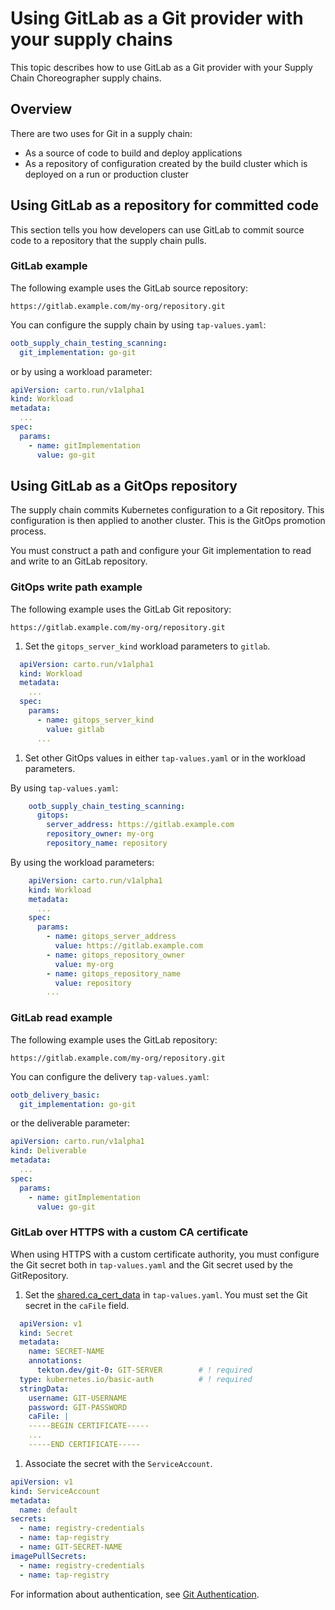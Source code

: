 # Using GitLab as a Git provider with your supply chains

This topic describes how to use GitLab as a Git provider with your Supply Chain Choreographer supply chains.

## <a id="overview"></a>Overview

There are two uses for Git in a supply chain:

- As a source of code to build and deploy applications
- As a repository of configuration created by the build cluster which is deployed on a run or production cluster

## <a id="repo-committed"></a> Using GitLab as a repository for committed code

This section tells you how developers can use GitLab to commit source code to a repository that the
supply chain pulls.

### <a id="devops-example"></a> GitLab example

The following example uses the GitLab source repository:

`https://gitlab.example.com/my-org/repository.git`

You can configure the supply chain by using `tap-values.yaml`:

```yaml
ootb_supply_chain_testing_scanning:
  git_implementation: go-git
```

or by using a workload parameter:

```yaml
apiVersion: carto.run/v1alpha1
kind: Workload
metadata:
  ...
spec:
  params:
    - name: gitImplementation
      value: go-git
```

## <a id="using-gitops"></a> Using GitLab as a GitOps repository

The supply chain commits Kubernetes configuration to a Git repository.
This configuration is then applied to another cluster. This is the GitOps
promotion process.

You must construct a path and configure your Git implementation to read and write to an GitLab repository.

### <a id="gitops-write-ex"></a> GitOps write path example

The following example uses the GitLab Git repository:

`https://gitlab.example.com/my-org/repository.git`

1. Set the `gitops_server_kind` workload parameters to `gitlab`.

  ```yaml
    apiVersion: carto.run/v1alpha1
    kind: Workload
    metadata:
      ...
    spec:
      params:
        - name: gitops_server_kind
          value: gitlab
        ...
  ```

1. Set other GitOps values in either `tap-values.yaml` or in the workload parameters.

  By using `tap-values.yaml`:

  ```yaml
      ootb_supply_chain_testing_scanning:
        gitops:
          server_address: https://gitlab.example.com
          repository_owner: my-org
          repository_name: repository
  ```

  By using the workload parameters:

  ```yaml
      apiVersion: carto.run/v1alpha1
      kind: Workload
      metadata:
        ...
      spec:
        params:
          - name: gitops_server_address
            value: https://gitlab.example.com
          - name: gitops_repository_owner
            value: my-org
          - name: gitops_repository_name
            value: repository
          ...
  ```

### <a id="gitops-read-ex"></a> GitLab read example

The following example uses the GitLab repository:

`https://gitlab.example.com/my-org/repository.git`

You can configure the delivery `tap-values.yaml`:

```yaml
ootb_delivery_basic:
  git_implementation: go-git
```

or the deliverable parameter:

```yaml
apiVersion: carto.run/v1alpha1
kind: Deliverable
metadata:
  ...
spec:
  params:
    - name: gitImplementation
      value: go-git
```

### <a id="gitops-read-temp"></a> GitLab over HTTPS with a custom CA certificate

When using HTTPS with a custom certificate authority, you must configure the Git
secret both in `tap-values.yaml` and the Git secret used by the GitRepository.

1. Set the [shared.ca_cert_data](../security-and-compliance/custom-ca-certificates.hbs.md)
 in `tap-values.yaml`. You must set the Git secret in the `caFile` field.

  ```yaml
    apiVersion: v1
    kind: Secret
    metadata:
      name: SECRET-NAME
      annotations:
        tekton.dev/git-0: GIT-SERVER        # ! required
    type: kubernetes.io/basic-auth          # ! required
    stringData:
      username: GIT-USERNAME
      password: GIT-PASSWORD
      caFile: |
      -----BEGIN CERTIFICATE-----
      ...
      -----END CERTIFICATE-----
  ```

1. Associate the secret with the `ServiceAccount`.

  ```yaml
  apiVersion: v1
  kind: ServiceAccount
  metadata:
    name: default
  secrets:
    - name: registry-credentials
    - name: tap-registry
    - name: GIT-SECRET-NAME
  imagePullSecrets:
    - name: registry-credentials
    - name: tap-registry
  ```

For information about authentication, see [Git Authentication](git-auth.hbs.md).